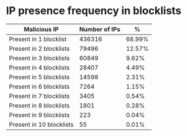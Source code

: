 # IP presence frequency in blocklists
| Malicious IP | Number of IPs | % |
|----|----|----|
| Present in 1 blocklist | 436316 | 68.99% |
| Present in 2 blocklists | 79496 | 12.57% |
| Present in 3 blocklists | 60849 | 9.62% |
| Present in 4 blocklists | 28407 | 4.49% |
| Present in 5 blocklists | 14598 | 2.31% |
| Present in 6 blocklists | 7264 | 1.15% |
| Present in 7 blocklists | 3405 | 0.54% |
| Present in 8 blocklists | 1801 | 0.28% |
| Present in 9 blocklists | 223 | 0.04% |
| Present in 10 blocklists | 55 | 0.01% |
